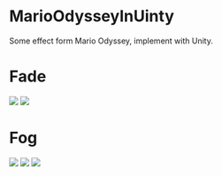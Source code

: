 # MarioOdysseyInUinty
Some effect form Mario Odyssey, implement with Unity.

# Fade
![](http://wx3.sinaimg.cn/mw1024/7273a165ly1fkyaiga3rmg20e80e84qw.gif)
![](http://wx4.sinaimg.cn/mw1024/7273a165ly1fkyai6xbl7g20e80e87a7.gif)

# Fog
![](http://wx2.sinaimg.cn/mw1024/7273a165ly1fkzh4zx87kg2074074e88.gif)
![](http://wx2.sinaimg.cn/mw1024/7273a165ly1fkzh8wtcs8g2074074x6s.gif)
![](http://wx1.sinaimg.cn/mw1024/7273a165ly1fkzh9424mrg20740744qu.gif)
